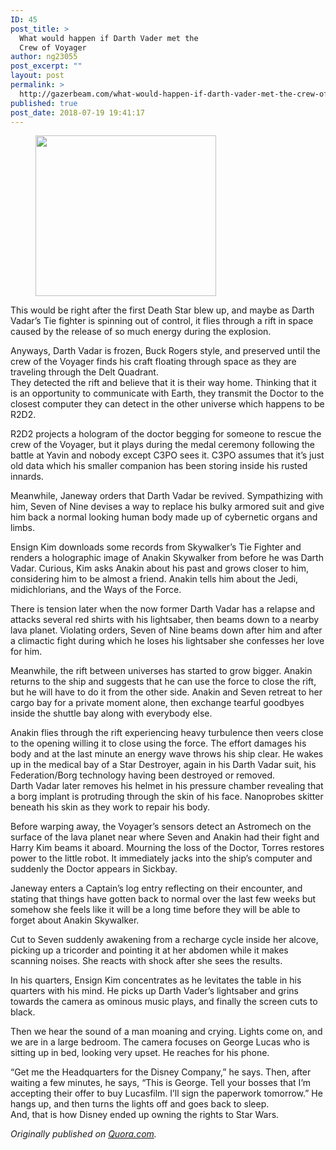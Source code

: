 ```yaml
---
ID: 45
post_title: >
  What would happen if Darth Vader met the
  Crew of Voyager
author: ng23055
post_excerpt: ""
layout: post
permalink: >
  http://gazerbeam.com/what-would-happen-if-darth-vader-met-the-crew-of-voyager
published: true
post_date: 2018-07-19 19:41:17
---
```

<!-- wp:image {"id":49,"align":"center","width":289,"height":257} -->
<figure class="wp-block-image aligncenter is-resized"><img src="http://gazerbeam.com/wp-content/uploads/2018/07/Darth-Vader.png" alt="" class="wp-image-49" width="289" height="257" /></figure>
<!-- /wp:image -->

<p>This would be right after the first Death Star blew up, and maybe as Darth Vadar’s Tie fighter is spinning out of control, it flies through a rift in space caused by the release of so much energy during the explosion.</p>
<p>Anyways, Darth Vadar is frozen, Buck Rogers style, and preserved until the crew of the Voyager finds his craft floating through space as they are traveling through the Delt Quadrant.<br />They detected the rift and believe that it is their way home. Thinking that it is an opportunity to communicate with Earth, they transmit the Doctor to the closest computer they can detect in the other universe which happens to be R2D2.</p>
<p>R2D2 projects a hologram of the doctor begging for someone to rescue the crew of the Voyager, but it plays during the medal ceremony following the battle at Yavin and nobody except C3PO sees it. C3PO assumes that it’s just old data which his smaller companion has been storing inside his rusted innards.</p>
<p>Meanwhile, Janeway orders that Darth Vadar be revived. Sympathizing with him, Seven of Nine devises a way to replace his bulky armored suit and give him back a normal looking human body made up of cybernetic organs and limbs.</p>
<p>Ensign Kim downloads some records from Skywalker’s Tie Fighter and renders a holographic image of Anakin Skywalker from before he was Darth Vadar. Curious, Kim asks Anakin about his past and grows closer to him, considering him to be almost a friend. Anakin tells him about the Jedi, midichlorians, and the Ways of the Force.</p>
<p>There is tension later when the now former Darth Vadar has a relapse and attacks several red shirts with his lightsaber, then beams down to a nearby lava planet. Violating orders, Seven of Nine beams down after him and after a climactic fight during which he loses his lightsaber she confesses her love for him.</p>
<p>Meanwhile, the rift between universes has started to grow bigger. Anakin returns to the ship and suggests that he can use the force to close the rift, but he will have to do it from the other side. Anakin and Seven retreat to her cargo bay for a private moment alone, then exchange tearful goodbyes inside the shuttle bay along with everybody else.</p>
<p>Anakin flies through the rift experiencing heavy turbulence then veers close to the opening willing it to close using the force. The effort damages his body and at the last minute an energy wave throws his ship clear. He wakes up in the medical bay of a Star Destroyer, again in his Darth Vadar suit, his Federation/Borg technology having been destroyed or removed.<br />Darth Vadar later removes his helmet in his pressure chamber revealing that a borg implant is protruding through the skin of his face. Nanoprobes skitter beneath his skin as they work to repair his body.</p>
<p>Before warping away, the Voyager’s sensors detect an Astromech on the surface of the lava planet near where Seven and Anakin had their fight and Harry Kim beams it aboard. Mourning the loss of the Doctor, Torres restores power to the little robot. It immediately jacks into the ship’s computer and suddenly the Doctor appears in Sickbay.</p>
<p>Janeway enters a Captain’s log entry reflecting on their encounter, and stating that things have gotten back to normal over the last few weeks but somehow she feels like it will be a long time before they will be able to forget about Anakin Skywalker.</p>
<p>Cut to Seven suddenly awakening from a recharge cycle inside her alcove, picking up a tricorder and pointing it at her abdomen while it makes scanning noises. She reacts with shock after she sees the results.</p>
<p>In his quarters, Ensign Kim concentrates as he levitates the table in his quarters with his mind. He picks up Darth Vader’s lightsaber and grins towards the camera as ominous music plays, and finally the screen cuts to black.</p>
<p>Then we hear the sound of a man moaning and crying. Lights come on, and we are in a large bedroom. The camera focuses on George Lucas who is sitting up in bed, looking very upset. He reaches for his phone.</p>
<p>“Get me the Headquarters for the Disney Company,” he says. Then, after waiting a few minutes, he says, “This is George. Tell your bosses that I’m accepting their offer to buy Lucasfilm. I’ll sign the paperwork tomorrow.” He hangs up, and then turns the lights off and goes back to sleep.<br />And, that is how Disney ended up owning the rights to Star Wars.</p>
<p><i>Originally published on <a href="https://www.quora.com/What-would-happen-if-the-USS-Voyager-crew-found-Darth-Vader-frozen-in-space">Quora.com</a>.</i></p>